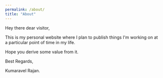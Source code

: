 ```yaml
---
permalink: /about/
title: "About"
---
```


Hey there dear visitor,

This is my personal website where I plan to publish things I'm working on at a particular point of time in my life. 

Hope you derive some value from it. 

Best Regards,

Kumaravel Rajan.